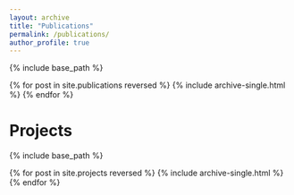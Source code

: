 ```yaml
---
layout: archive
title: "Publications"
permalink: /publications/
author_profile: true
---
```


{% include base_path %}

{% for post in site.publications reversed %}
  {% include archive-single.html %}
{% endfor %}


# Projects

{% include base_path %}

{% for post in site.projects reversed %}
  {% include archive-single.html %}
{% endfor %}
